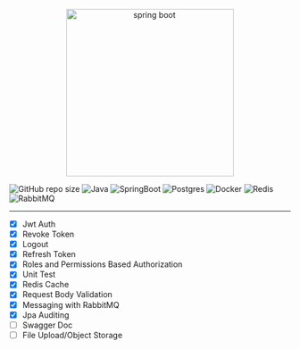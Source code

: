 <p align="center">
    <img src="https://i.ibb.co/HF9N1Nm/129191080-723b3b46-4e0b-4aa5-8eb9-654c2c025b18-1-1.png" alt="spring boot" width="300">  
</p>

![GitHub repo size](https://img.shields.io/github/repo-size/hikmetkutuk/spring-boot-develop?color=inactive&logo=github&style=for-the-badge)
![Java](https://img.shields.io/static/v1?&logo=openjdk&label=java&message=17&color=f29111&style=for-the-badge)
![SpringBoot](https://img.shields.io/static/v1?&logo=springboot&label=spring%20boot&message=3.2.4&color=6db33f&style=for-the-badge)
![Postgres](https://img.shields.io/static/v1?&logo=postgresql&label=postgre%20sql&message=15.5&color=336791&style=for-the-badge)
![Docker](https://img.shields.io/static/v1?&logo=docker&label=docker&message=25.0.2&color=086dd7&style=for-the-badge)
![Redis](https://img.shields.io/static/v1?&logo=redis&label=redis&message=7.2&color=dc0432&style=for-the-badge)
![RabbitMQ](https://img.shields.io/static/v1?&logo=rabbitmq&label=rabbitmq&message=3.10.5&color=f96602&style=for-the-badge)

---

- [x] Jwt Auth
- [x] Revoke Token
- [x] Logout
- [x] Refresh Token
- [x] Roles and Permissions Based Authorization
- [x] Unit Test
- [x] Redis Cache
- [x] Request Body Validation
- [x] Messaging with RabbitMQ
- [x] Jpa Auditing
- [ ] Swagger Doc
- [ ] File Upload/Object Storage